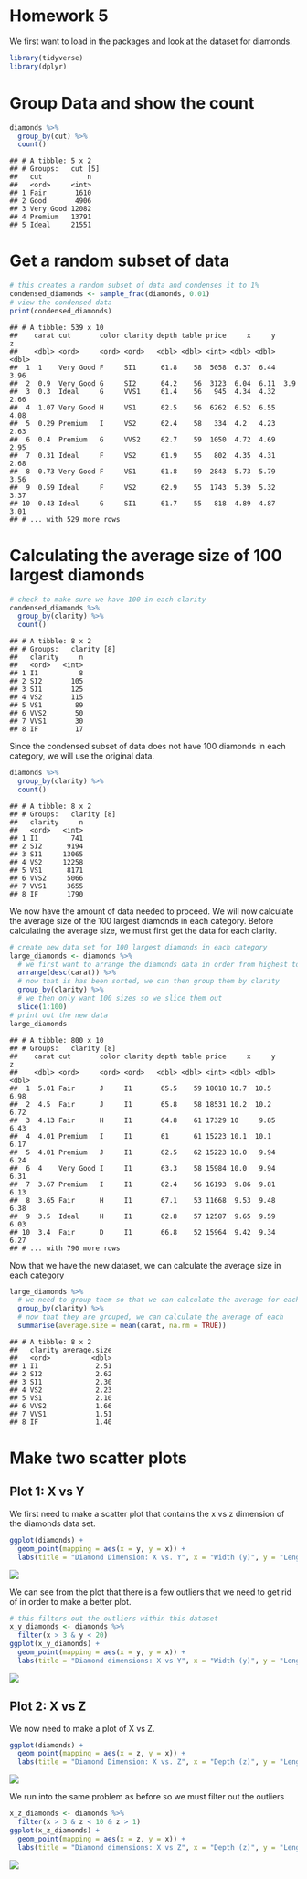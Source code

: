 Homework 5
================

We first want to load in the packages and look at the dataset for
diamonds.

``` r
library(tidyverse)
library(dplyr)
```

# Group Data and show the count

``` r
diamonds %>%
  group_by(cut) %>%
  count()
```

    ## # A tibble: 5 x 2
    ## # Groups:   cut [5]
    ##   cut           n
    ##   <ord>     <int>
    ## 1 Fair       1610
    ## 2 Good       4906
    ## 3 Very Good 12082
    ## 4 Premium   13791
    ## 5 Ideal     21551

# Get a random subset of data

``` r
# this creates a random subset of data and condenses it to 1%
condensed_diamonds <- sample_frac(diamonds, 0.01) 
# view the condensed data
print(condensed_diamonds)
```

    ## # A tibble: 539 x 10
    ##    carat cut       color clarity depth table price     x     y     z
    ##    <dbl> <ord>     <ord> <ord>   <dbl> <dbl> <int> <dbl> <dbl> <dbl>
    ##  1  1    Very Good F     SI1      61.8    58  5058  6.37  6.44  3.96
    ##  2  0.9  Very Good G     SI2      64.2    56  3123  6.04  6.11  3.9 
    ##  3  0.3  Ideal     G     VVS1     61.4    56   945  4.34  4.32  2.66
    ##  4  1.07 Very Good H     VS1      62.5    56  6262  6.52  6.55  4.08
    ##  5  0.29 Premium   I     VS2      62.4    58   334  4.2   4.23  2.63
    ##  6  0.4  Premium   G     VVS2     62.7    59  1050  4.72  4.69  2.95
    ##  7  0.31 Ideal     F     VS2      61.9    55   802  4.35  4.31  2.68
    ##  8  0.73 Very Good F     VS1      61.8    59  2843  5.73  5.79  3.56
    ##  9  0.59 Ideal     F     VS2      62.9    55  1743  5.39  5.32  3.37
    ## 10  0.43 Ideal     G     SI1      61.7    55   818  4.89  4.87  3.01
    ## # ... with 529 more rows

# Calculating the average size of 100 largest diamonds

``` r
# check to make sure we have 100 in each clarity
condensed_diamonds %>%
  group_by(clarity) %>%
  count()
```

    ## # A tibble: 8 x 2
    ## # Groups:   clarity [8]
    ##   clarity     n
    ##   <ord>   <int>
    ## 1 I1          8
    ## 2 SI2       105
    ## 3 SI1       125
    ## 4 VS2       115
    ## 5 VS1        89
    ## 6 VVS2       50
    ## 7 VVS1       30
    ## 8 IF         17

Since the condensed subset of data does not have 100 diamonds in each
category, we will use the original data.

``` r
diamonds %>%
  group_by(clarity) %>%
  count()
```

    ## # A tibble: 8 x 2
    ## # Groups:   clarity [8]
    ##   clarity     n
    ##   <ord>   <int>
    ## 1 I1        741
    ## 2 SI2      9194
    ## 3 SI1     13065
    ## 4 VS2     12258
    ## 5 VS1      8171
    ## 6 VVS2     5066
    ## 7 VVS1     3655
    ## 8 IF       1790

We now have the amount of data needed to proceed. We will now calculate
the average size of the 100 largest diamonds in each category. Before
calculating the average size, we must first get the data for each
clarity.

``` r
# create new data set for 100 largest diamonds in each category
large_diamonds <- diamonds %>% 
  # we first want to arrange the diamonds data in order from highest to lowest
  arrange(desc(carat)) %>%
  # now that is has been sorted, we can then group them by clarity
  group_by(clarity) %>%
  # we then only want 100 sizes so we slice them out
  slice(1:100)
# print out the new data
large_diamonds 
```

    ## # A tibble: 800 x 10
    ## # Groups:   clarity [8]
    ##    carat cut       color clarity depth table price     x     y     z
    ##    <dbl> <ord>     <ord> <ord>   <dbl> <dbl> <int> <dbl> <dbl> <dbl>
    ##  1  5.01 Fair      J     I1       65.5    59 18018 10.7  10.5   6.98
    ##  2  4.5  Fair      J     I1       65.8    58 18531 10.2  10.2   6.72
    ##  3  4.13 Fair      H     I1       64.8    61 17329 10     9.85  6.43
    ##  4  4.01 Premium   I     I1       61      61 15223 10.1  10.1   6.17
    ##  5  4.01 Premium   J     I1       62.5    62 15223 10.0   9.94  6.24
    ##  6  4    Very Good I     I1       63.3    58 15984 10.0   9.94  6.31
    ##  7  3.67 Premium   I     I1       62.4    56 16193  9.86  9.81  6.13
    ##  8  3.65 Fair      H     I1       67.1    53 11668  9.53  9.48  6.38
    ##  9  3.5  Ideal     H     I1       62.8    57 12587  9.65  9.59  6.03
    ## 10  3.4  Fair      D     I1       66.8    52 15964  9.42  9.34  6.27
    ## # ... with 790 more rows

Now that we have the new dataset, we can calculate the average size in
each category

``` r
large_diamonds %>%
  # we need to group them so that we can calculate the average for each category
  group_by(clarity) %>%
  # now that they are grouped, we can calculate the average of each
  summarise(average.size = mean(carat, na.rm = TRUE))
```

    ## # A tibble: 8 x 2
    ##   clarity average.size
    ##   <ord>          <dbl>
    ## 1 I1              2.51
    ## 2 SI2             2.62
    ## 3 SI1             2.30
    ## 4 VS2             2.23
    ## 5 VS1             2.10
    ## 6 VVS2            1.66
    ## 7 VVS1            1.51
    ## 8 IF              1.40

# Make two scatter plots

## Plot 1: X vs Y

We first need to make a scatter plot that contains the x vs z dimension
of the diamonds data set.

``` r
ggplot(diamonds) +
  geom_point(mapping = aes(x = y, y = x)) +
  labs(title = "Diamond Dimension: X vs. Y", x = "Width (y)", y = "Length (x)")
```

![](hw_5_files/figure-gfm/unnamed-chunk-8-1.png)<!-- -->

We can see from the plot that there is a few outliers that we need to
get rid of in order to make a better plot.

``` r
# this filters out the outliers within this dataset
x_y_diamonds <- diamonds %>%
  filter(x > 3 & y < 20)
ggplot(x_y_diamonds) +
  geom_point(mapping = aes(x = y, y = x)) +
  labs(title = "Diamond dimensions: X vs Y", x = "Width (y)", y = "Length (x)")
```

![](hw_5_files/figure-gfm/unnamed-chunk-9-1.png)<!-- -->

## Plot 2: X vs Z

We now need to make a plot of X vs Z.

``` r
ggplot(diamonds) +
  geom_point(mapping = aes(x = z, y = x)) +
  labs(title = "Diamond Dimension: X vs. Z", x = "Depth (z)", y = "Length (x)")
```

![](hw_5_files/figure-gfm/unnamed-chunk-10-1.png)<!-- -->

We run into the same problem as before so we must filter out the
outliers

``` r
x_z_diamonds <- diamonds %>%
  filter(x > 3 & z < 10 & z > 1)
ggplot(x_z_diamonds) +
  geom_point(mapping = aes(x = z, y = x)) +
  labs(title = "Diamond dimensions: X vs Z", x = "Depth (z)", y = "Length (x)")
```

![](hw_5_files/figure-gfm/unnamed-chunk-11-1.png)<!-- -->
